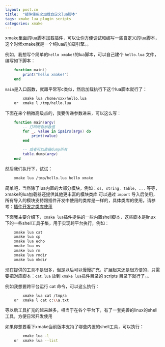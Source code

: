 ```yaml
---
layout: post.cn
title:  "插件使用之加载自定义lua脚本"
tags: xmake lua plugin scripts
categories: xmake
---
```


xmake里面的lua脚本加载插件，可以让你方便调试和编写一些自定义的lua脚本，这个时候xmake就是一个纯lua的加载引擎。。

例如，我想写个简单的`hello xmake!`的lua脚本，可以自己建个 `hello.lua` 文件，编写如下脚本：

```lua
    function main()
        print("hello xmake!")
    end
```

`main`是入口函数，就跟平常写c类似，然后加载执行下这个lua脚本就行了：

```bash
        xmake lua /home/xxx/hello.lua
    or  xmake l /tmp/hello.lua
```

下面在来个稍微高级点的，我要传递参数进来，可以这么写：

```lua
    function main(argv)
        -- 打印所有参数值
        for _, value in ipairs(argv) do
            print(value)
        end

        -- 或者可以直接dump所有
        table.dump(argv)
    end
```

然后我们执行下，试试：

```bash
    xmake lua /tmp/hello.lua hello xmake
```


简单吧，当然除了lua内置的大部分模块，例如：`os, string, table, ...` 等等，xmake的lua加载器还提供其他更丰富的模块类库
可以通过 `import` 导入后使用，所有导入的模块支持跟插件开发中使用的类库是一样的，具体类库的使用，请参考：[插件开发之类库使用](/cn/2016/07/07/plugin-modules/)

下面我主要介绍下，`xmake lua`插件提供的一些内置shell脚本，这些脚本是linux下的一些shell工具子集，用于实现跨平台执行，例如：

```bash
    xmake lua cat
    xmake lua cp
    xmake lua echo
    xmake lua mv
    xmake lua rm
    xmake lua rmdir
    xmake lua mkdir
```

现在提供的工具不是很多，但是以后可以慢慢扩充，扩展起来还是很方便的，只需要把对应脚本：`cat.lua` 放到 `xmake lua`插件目录的 scripts 目录下就行了。。

例如我想要跨平台运行 cat 命令，可以这么执行：

```bash
        xmake lua cat /tmp/a
    or  xmake l cat c:\\a.txt
```

等以后工具扩充的越来越多，相当于在各个平台下，有了一套完善的linux的shell工具，方便日常开发使用

如果你想要看下xmake当前版本支持了哪些内置的shell工具，可以执行：

```bash
        xmake lua -l
    or  xmake lua --list
```

